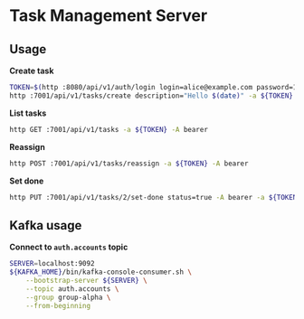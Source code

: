 # Task Management Server

## Usage

**Create task**
```bash
TOKEN=$(http :8080/api/v1/auth/login login=alice@example.com password=1q2w3e4r | jq -r .token)
http :7001/api/v1/tasks/create description="Hello $(date)" -a ${TOKEN} -A bearer
```

**List tasks**
```bash
http GET :7001/api/v1/tasks -a ${TOKEN} -A bearer
```

**Reassign**
```bash
http POST :7001/api/v1/tasks/reassign -a ${TOKEN} -A bearer
```

**Set done**
```bash
http PUT :7001/api/v1/tasks/2/set-done status=true -A bearer -a ${TOKEN}
```

## Kafka usage

**Connect to `auth.accounts` topic**
```bash
SERVER=localhost:9092
${KAFKA_HOME}/bin/kafka-console-consumer.sh \
    --bootstrap-server ${SERVER} \
    --topic auth.accounts \
    --group group-alpha \
    --from-beginning
```